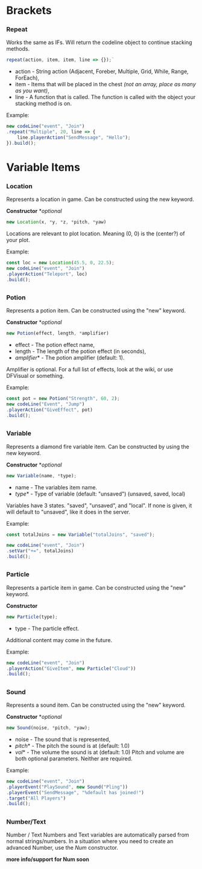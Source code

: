 
# **Brackets**
### **Repeat** 

Works the same as IFs. Will return the codeline object to continue stacking methods. 

```js
repeat(action, item, item, line => {});` 
```

 - action - String action (Adjacent, Foreber, Multiple, Grid, While, Range, ForEach),
 - item - Items that will be placed in the chest *(not an array, place as many as you want)*,
 - line - A function that is called. The function is called with the object your stacking method is on.

 Example:

```js
new codeLine("event", "Join")
.repeat("Multiple", 20, line => {
    line.playerAction("SendMessage", "Hello");
}).build();
```
##

# **Variable Items**


### **Location**
 Represents a location in game. Can be constructed using the new keyword. 
 
 **Constructor** **optional*
  ```js
new Location(x, *y, *z, *pitch, *yaw)
  ```
  
  Locations are relevant to plot location. Meaning (0, 0) is the (center?) of your plot. 
  
  Example:

```js
const loc = new Location(45.5, 0, 22.5);
new codeLine("event", "Join")
.playerAction("Teleport", loc)
.build();
```
##
### **Potion**

Represents a potion item. Can be constructed using the "new" keyword.

**Constructor** **optional*
```js
new Potion(effect, length, *amplifier)
```
 - effect - The potion effect name,
 - length - The length of the potion effect (in seconds),
 - *amplifier** - The potion amplifier (default: 1).

Amplifier is optional. For a full list of effects, look at the wiki, or use DFVisual or something.

Example:
```js
const pot = new Potion("Strength", 60, 2);
new codeLine("Event", "Jump")
.playerAction("GiveEffect", pot)
.build();
```
##
### **Variable**

Represents a diamond fire variable item. Can be constructed by using the new keyword.

 **Constructor** **optional*
 ```js
 new Variable(name, *type);
 ```

 - name - The variables item name.
 - *type** - Type of variable (default: "unsaved") (unsaved, saved, local)
 
Variables have 3 states. "saved", "unsaved", and "local". If none is given, it will default to "unsaved", like it does in the server.
  
   Example:
```js
const totalJoins = new Variable("totalJoins", "saved");

new codeLine("event", "Join")
.setVar("+=", totalJoins)
.build();
```
##
### **Particle**
 Represents a particle item in game. Can be constructed using the "new" keyword. 
 
 **Constructor**
```js
new Particle(type);
```

 - type - The particle effect.

 Additional content may come in the future. 

Example:

```js
new codeLine("event", "Join")
.playerAction("GiveItem", new Particle("Cloud"))
.build();
```
##
### **Sound**
Represents a sound item. Can be constructed using the "new" keyword.

 **Constructor** **optional*
 ```js
new Sound(noise, *pitch, *yaw);
  ```
 - noise - The sound that is represented,
 - *pitch** - The pitch the sound is at (default: 1.0)
 - *vol** - The volume the sound is at (default: 1.0)
 Pitch and volume are both optional parameters. Neither are required.
 
 Example:
```js
new codeLine("event", "Join")
.playerEvent("PlaySound", new Sound("Pling"))
.playerEvent("SendMessage", "%default has joined!")
.target("All Players")
.build();
```
##
### **Number/Text**
Number / Text Numbers and Text variables are automatically parsed from normal strings/numbers.
In a situation where you need to create an advanced Number, use the _Num_ constructor. 

**more info/support for Num soon**
##


